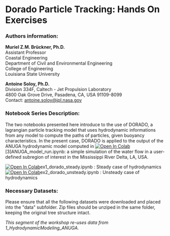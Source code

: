 # Dorado Particle Tracking: Hands On Exercises

### Authors information:

**Muriel Z.M. Brückner, Ph.D.**  
Assistant Professor  
Coastal Engineering  
Department of Civil and Environmental Engineering  
College of Engineering  
Louisiana State University  

**Antoine Soloy, Ph.D.**  
Division 334F, Caltech - Jet Propulsion Laboratory  
4800 Oak Grove Drive, Pasadena, CA, USA  91109-8099  
Contact: antoine.soloy@jpl.nasa.gov

### Notebook Series Description:

The two notebooks presented here introduce to the use of DORADO, a lagrangian particle tracking model that uses hydrodynamic informations from any model to compute the paths of particles, given buoyancy characteristics. In the present case, DORADO is applied to the output of the ANUGA hydrodynamic model computed in [![Open In Colab](https://colab.research.google.com/assets/colab-badge.svg)](https://colab.research.google.com/github/soloyant/deltax_workshop_2024/blob/main/tutorials/1_HydrodynamicModeling_ANUGA/[3]ANUGA_model_run.ipynb)[3]ANUGA_model_run.ipynb: a simple simulation of the water flow in a user-defined subregion of interest in the Mississippi River Delta, LA, USA.  

[![Open In Colab](https://colab.research.google.com/assets/colab-badge.svg)](https://colab.research.google.com/github/soloyant/deltax_workshop_2024/blob/main/tutorials/2_SedimentTransport_Dorado/ex1_dorado_steady.ipynb)ex1_dorado_steady.ipynb : Steady case of hydrodynamics  
[![Open In Colab](https://colab.research.google.com/assets/colab-badge.svg)](https://colab.research.google.com/github/soloyant/deltax_workshop_2024/blob/main/tutorials/2_SedimentTransport_Dorado/ex2_dorado_unsteady.ipynb)ex2_dorado_unsteady.ipynb : Unsteady case of hydrodynamics

### Necessary Datasets:

Please ensure that all the following datasets were downloaded and placed into the "data" subfolder. Zip files should be unziped in the same folder, keeping the original tree structure intact.

*This segment of the workshop re-uses data from 1_HydrodynamicModeling_ANUGA.*